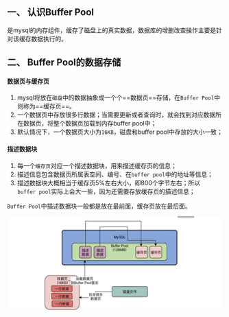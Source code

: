 ## 一、 认识Buffer Pool

​	是mysql的内存组件，缓存了磁盘上的真实数据，数据库的增删改查操作主要是针对该缓存数据执行的。

## 二、 Buffer Pool的数据存储

#### 数据页与缓存页

1. mysql将放在`磁盘`中的数据抽象成一个个==数据页==存储，在`Buffer Pool`中则称为==缓存页==。
2. 一个数据页中存放很多行数据；当需要更新或者查询时，就会找到对应数据所在数据页，将整个数据页加载到内存buffer pool中；
3. 默认情况下，一个数据页大小为`16KB`，磁盘和buffer pool中存放的大小一致；

#### 描述数据块

1. 每一个`缓存页`对应一个描述数据块，用来描述缓存页的信息；
2. 描述信息包含数据页所属表空间、编号、在`buffer pool`中的地址等信息；
3. 描述数据块大概相当于缓存页5%左右大小，即800个字节左右；所以`buffer pool`实际上会大一些，因为还需要存放缓存页的描述信息；

`Buffer Pool`中描述数据块一般都是放在最前面，缓存页放在最后面。

![image-20220518141838207](img/image-20220518141838207.png)